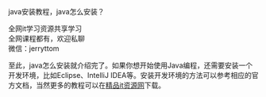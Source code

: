 java安装教程，java怎么安装？

全网it学习资源共享学习<br>全网课程都有，欢迎私聊<br>微信：jerryttom<br>

至此，java怎么安装就介绍完了。如果你想开始使用Java编程，还需要安装一个开发环境，比如Eclipse、IntelliJ IDEA等。安装开发环境的方法可以参考相应的官方文档，当然更多的教程可以在<a href="http://xuancheng9.oss-cn-guangzhou.aliyuncs.com/">精品it资源网</a>下载。